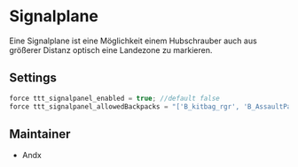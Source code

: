 # Signalplane

Eine Signalplane ist eine Möglichkeit einem Hubschrauber auch aus größerer Distanz optisch eine Landezone zu markieren.

## Settings

```c++
force ttt_signalpanel_enabled = true; //default false
force ttt_signalpanel_allowedBackpacks = "['B_kitbag_rgr', 'B_AssaultPack_rgr']";
```

## Maintainer

- Andx
